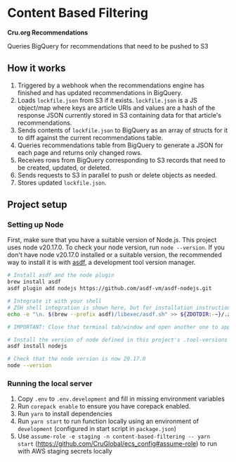 # Content Based Filtering

**Cru.org Recommendations**

Queries BigQuery for recommendations that need to be pushed to S3

## How it works

1. Triggered by a webhook when the recommendations engine has finished and has updated recommendations in BigQuery.
2. Loads `lockfile.json` from S3 if it exists. `lockfile.json` is a JS object/map where keys are article URIs and values are a hash of the response JSON currently stored in S3 containing data for that article's recommendations.
3. Sends contents of `lockfile.json` to BigQuery as an array of structs for it to diff against the current recommendations table.
4. Queries recommendations table from BigQuery to generate a JSON for each page and returns only changed rows.
5. Receives rows from BigQuery corresponding to S3 records that need to be created, updated, or deleted.
6. Sends requests to S3 in parallel to push or delete objects as needed.
7. Stores updated `lockfile.json`.

## Project setup

### Setting up Node

First, make sure that you have a suitable version of Node.js. This project uses node v20.17.0. To check your node version, run `node --version`. If you don't have node v20.17.0 installed or a suitable version, the recommended way to install it is with [asdf](https://asdf-vm.com/), a development tool version manager.

```bash
# Install asdf and the node plugin
brew install asdf
asdf plugin add nodejs https://github.com/asdf-vm/asdf-nodejs.git

# Integrate it with your shell
# ZSH shell integration is shown here, but for installation instructions for other shells, go to https://asdf-vm.com/guide/getting-started.html#_3-install-asdf
echo -e "\n. $(brew --prefix asdf)/libexec/asdf.sh" >> ${ZDOTDIR:-~}/.zshrc

# IMPORTANT: Close that terminal tab/window and open another one to apply the changes to your shell configuration file

# Install the version of node defined in this project's .tool-versions file
asdf install nodejs

# Check that the node version is now 20.17.0
node --version
```

### Running the local server

1. Copy `.env` to `.env.development` and fill in missing environment variables
2. Run `corepack enable` to ensure you have corepack enabled.
3. Run `yarn` to install dependencies
4. Run `yarn start` to run function locally using an environment of `development` (configured in start script in `package.json`)
5. Use `assume-role -e staging -n content-based-filtering -- yarn start` (https://github.com/CruGlobal/ecs_config#assume-role) to run with AWS staging secrets locally
